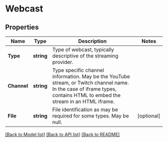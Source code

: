 # Webcast

## Properties
Name | Type | Description | Notes
------------ | ------------- | ------------- | -------------
**Type** | **string** | Type of webcast, typically descriptive of the streaming provider. | 
**Channel** | **string** | Type specific channel information. May be the YouTube stream, or Twitch channel name. In the case of iframe types, contains HTML to embed the stream in an HTML iframe. | 
**File** | **string** | File identification as may be required for some types. May be null. | [optional] 

[[Back to Model list]](../README.md#documentation-for-models) [[Back to API list]](../README.md#documentation-for-api-endpoints) [[Back to README]](../README.md)


